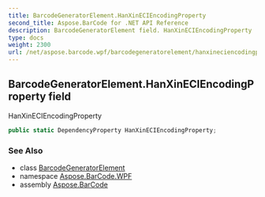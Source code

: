 ```yaml
---
title: BarcodeGeneratorElement.HanXinECIEncodingProperty
second_title: Aspose.BarCode for .NET API Reference
description: BarcodeGeneratorElement field. HanXinECIEncodingProperty
type: docs
weight: 2300
url: /net/aspose.barcode.wpf/barcodegeneratorelement/hanxineciencodingproperty/
---
```

## BarcodeGeneratorElement.HanXinECIEncodingProperty field

HanXinECIEncodingProperty

```csharp
public static DependencyProperty HanXinECIEncodingProperty;
```

### See Also

* class [BarcodeGeneratorElement](../)
* namespace [Aspose.BarCode.WPF](../../barcodegeneratorelement/)
* assembly [Aspose.BarCode](../../../)


